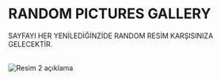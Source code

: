 <!DOCTYPE html>
<html lang="tr">
<head>
    <meta charset="UTF-8">
    <meta name="viewport" content="width=device-width, initial-scale=1.0">
    <title>HTML Yapısı Örneği</title>
</head>
<body>


<h1>RANDOM PICTURES GALLERY</h1>


<p>SAYFAYI HER YENİLEDİĞİNZİDE RANDOM RESİM KARŞISINIZA GELECEKTİR.</p>
<br/

<img src="![image](https://github.com/bsenator/random-pictures-gallery/assets/69959722/8340c964-63dc-459f-8851-5073681f1eea)" alt="Resim 1 ">
<img src="![image](https://github.com/bsenator/random-pictures-gallery/assets/69959722/0160e31d-282e-4253-bc25-63e2fbe5aa20)" alt="Resim 2 açıklama">

</body>
</html>
